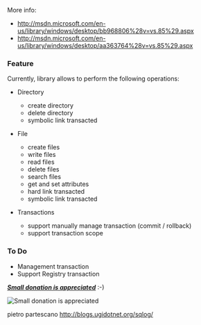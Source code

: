 More info:

 * http://msdn.microsoft.com/en-us/library/windows/desktop/bb968806%28v=vs.85%29.aspx
 * http://msdn.microsoft.com/en-us/library/windows/desktop/aa363764%28v=vs.85%29.aspx


### Feature ###

Currently, library allows to perform the following operations:

* Directory
    * create directory
    * delete directory
    * symbolic link transacted

* File
    * create files
    * write files
    * read files
    * delete files
    * search files
    * get and set attributes
    * hard link transacted
    * symbolic link transacted

* Transactions
    * support manually manage transaction (commit / rollback)
    * support transaction scope


### To Do ###

* Management transaction
* Support Registry transaction


_**[Small donation is appreciated](https://www.paypal.com/cgi-bin/webscr?cmd=_s-xclick&hosted_button_id=SLJ677V9KN26C)**_ :-)

![Small donation is appreciated](https://www.paypalobjects.com/en_US/GB/i/btn/btn_donateCC_LG.gif)


pietro partescano
http://blogs.ugidotnet.org/sqlog/
